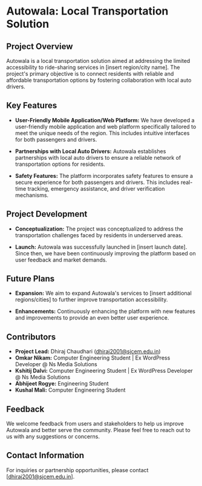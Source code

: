 # Autowala: Local Transportation Solution

## Project Overview

Autowala is a local transportation solution aimed at addressing the limited accessibility to ride-sharing services in [insert region/city name]. The project's primary objective is to connect residents with reliable and affordable transportation options by fostering collaboration with local auto drivers.

## Key Features

- **User-Friendly Mobile Application/Web Platform:** We have developed a user-friendly mobile application and web platform specifically tailored to meet the unique needs of the region. This includes intuitive interfaces for both passengers and drivers.

- **Partnerships with Local Auto Drivers:** Autowala establishes partnerships with local auto drivers to ensure a reliable network of transportation options for residents.

- **Safety Features:** The platform incorporates safety features to ensure a secure experience for both passengers and drivers. This includes real-time tracking, emergency assistance, and driver verification mechanisms.

## Project Development

- **Conceptualization:** The project was conceptualized to address the transportation challenges faced by residents in underserved areas.

- **Launch:** Autowala was successfully launched in [insert launch date]. Since then, we have been continuously improving the platform based on user feedback and market demands.

## Future Plans

- **Expansion:** We aim to expand Autowala's services to [insert additional regions/cities] to further improve transportation accessibility.

- **Enhancements:** Continuously enhancing the platform with new features and improvements to provide an even better user experience.

## Contributors

- **Project Lead:** Dhiraj Chaudhari (dhiraj2001@sjcem.edu.in)
- **Omkar Nikam:** Computer Engineering Student | Ex WordPress Developer @ Ns Media Solutions 
- **Kshitij Dalvi:** Computer Engineering Student | Ex WordPress Developer @ Ns Media Solutions 
- **Abhijeet Rogye:** Engineering Student
- **Kushal Mali:** Computer Engineering Student 


## Feedback

We welcome feedback from users and stakeholders to help us improve Autowala and better serve the community. Please feel free to reach out to us with any suggestions or concerns.

## Contact Information

For inquiries or partnership opportunities, please contact [dhiraj2001@sjcem.edu.in].

